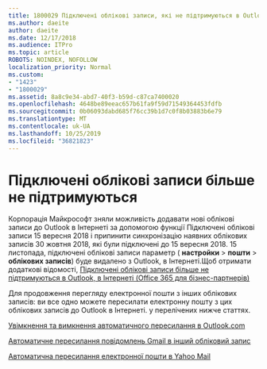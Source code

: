 ```yaml
---
title: 1800029 Підключені облікові записи, які не підтримуються в Outlook, на веб-
ms.author: daeite
author: daeite
ms.date: 12/17/2018
ms.audience: ITPro
ms.topic: article
ROBOTS: NOINDEX, NOFOLLOW
localization_priority: Normal
ms.custom:
- "1423"
- "1800029"
ms.assetid: 8a8c9e34-abd7-40f3-b59d-c87ca7400020
ms.openlocfilehash: 4648be89eeac657b61fa9f59d71549364453fdfb
ms.sourcegitcommit: 0b06093dabd685f76cc39b1d7c0f8b03883b6e79
ms.translationtype: MT
ms.contentlocale: uk-UA
ms.lasthandoff: 10/25/2019
ms.locfileid: "36821823"
---
```

# <a name="connected-accounts-are-no-longer-supported"></a>Підключені облікові записи більше не підтримуються

Корпорація Майкрософт зняли можливість додавати нові облікові записи до Outlook в Інтернеті за допомогою функції Підключені облікові записи 15 вересня 2018 і припинити синхронізацію наявних облікових записів 30 жовтня 2018, які були підключені до 15 вересня 2018. 15 листопада, підключені облікові записи параметр ( **настройки** \> **пошти** \> **облікових записів**) буде видалено з Outlook, в Інтернеті.Щоб отримати додаткові відомості, [Підключені облікові записи більше не підтримуються в Outlook, в Інтернеті (Office 365 для бізнес-партнерів)](https://support.office.com/article/Connected-accounts-is-no-longer-supported-in-Outlook-on-the-web-Office-365-for-business-accounts-5cc526bf-e928-4a99-8b9f-5e089df7d887)
  
Для продовження перегляду електронної пошти з інших облікових записів: ви все одно можете пересилати електронну пошту з цих облікових записів до Outlook в Інтернеті. у перелічених нижче статтях.
  
[Увімкнення та вимкнення автоматичного пересилання в Outlook.com](https://go.microsoft.com/fwlink/?linkid=2038346)
  
[Автоматичне пересилання повідомлень Gmail в інший обліковий запис](https://aka.ms/forward-gmail-messages)
  
[Автоматична пересилання електронної пошти в Yahoo Mail](https://aka.ms/yahoo-email-forwarding)
  